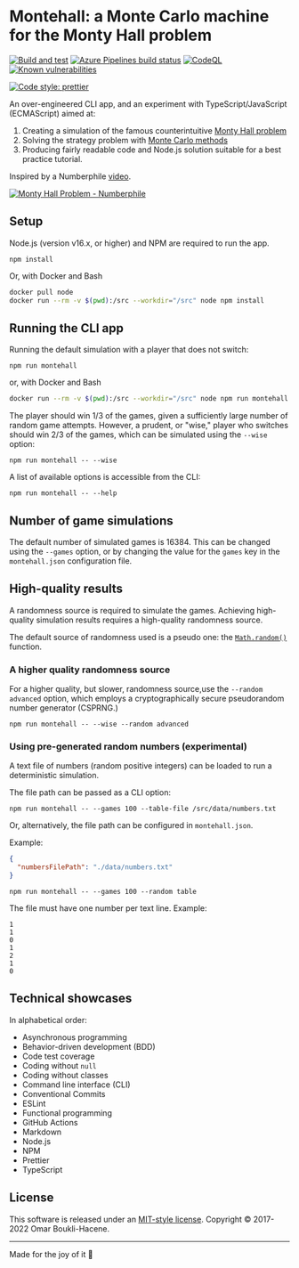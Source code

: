 # Montehall: a Monte Carlo machine for the Monty Hall problem

[![Build and test](https://github.com/oboukli/montehall/actions/workflows/build-and-test.yml/badge.svg)](https://github.com/oboukli/montehall/actions/workflows/build-and-test.yml)
[![Azure Pipelines build status](https://dev.azure.com/omarboukli/montehall/_apis/build/status/oboukli.montehall?branchName=main)](https://dev.azure.com/omarboukli/montehall/_build/latest?definitionId=1&branchName=main)
[![CodeQL](https://github.com/oboukli/montehall/actions/workflows/codeql-analysis.yml/badge.svg?branch=main)](https://github.com/oboukli/montehall/actions/workflows/codeql-analysis.yml?query=branch%3Amain)
[![Known vulnerabilities](https://snyk.io/test/github/oboukli/montehall/badge.svg)](https://snyk.io/test/github/oboukli/montehall)

[![Code style: prettier](https://img.shields.io/badge/code_style-prettier-ff69b4.svg?style=flat-square)](https://github.com/prettier/prettier)

An over-engineered CLI app, and an experiment with TypeScript/JavaScript (ECMAScript)
aimed at:

1. Creating a simulation of the famous counterintuitive [Monty Hall problem](https://en.wikipedia.org/wiki/Monty_Hall_problem)
2. Solving the strategy problem with [Monte Carlo methods](https://en.wikipedia.org/wiki/Monte_Carlo_method)
3. Producing fairly readable code and Node.js solution suitable
   for a best practice tutorial.

Inspired by a Numberphile [video](https://www.youtube.com/watch?v=4Lb-6rxZxx0).

[![Monty Hall Problem - Numberphile](https://img.youtube.com/vi/4Lb-6rxZxx0/0.jpg)
](https://www.youtube.com/watch?v=4Lb-6rxZxx0)

## Setup

Node.js (version v16.x, or higher) and NPM are required to run the app.

```shell
npm install
```

Or, with Docker and Bash

```bash
docker pull node
docker run --rm -v $(pwd):/src --workdir="/src" node npm install
```

## Running the CLI app

Running the default simulation with a player that does not switch:

```shell
npm run montehall
```

or, with Docker and Bash

```bash
docker run --rm -v $(pwd):/src --workdir="/src" node npm run montehall
```

The player should win 1/3 of the games, given a sufficiently large number
of random game attempts. However, a prudent, or "wise," player who switches should
win 2/3 of the games, which can be simulated using the `--wise` option:

```shell
npm run montehall -- --wise
```

A list of available options is accessible from the CLI:

```shell
npm run montehall -- --help
```

## Number of game simulations

The default number of simulated games is 16384.
This can be changed using the `--games` option, or by changing the value for
the `games` key in the `montehall.json` configuration file.

## High-quality results

A randomness source is required to simulate the games. Achieving high-quality
simulation results requires a high-quality randomness source.

The default source of randomness used is a pseudo one: the
[`Math.random()`](https://developer.mozilla.org/en-US/docs/Web/JavaScript/Reference/Global_Objects/Math/random)
function.

### A higher quality randomness source

For a higher quality, but slower, randomness source,use the `--random advanced`
option, which employs a cryptographically secure pseudorandom number
generator (CSPRNG.)

```shell
npm run montehall -- --wise --random advanced
```

### Using pre-generated random numbers (experimental)

A text file of numbers (random positive integers) can be loaded to run
a deterministic simulation.

The file path can be passed as a CLI option:

```shell
npm run montehall -- --games 100 --table-file /src/data/numbers.txt
```

Or, alternatively, the file path can be configured in `montehall.json`.

Example:

```json
{
  "numbersFilePath": "./data/numbers.txt"
}
```

```shell
npm run montehall -- --games 100 --random table
```

The file must have one number per text line. Example:

```text
1
1
0
1
2
1
0
```

## Technical showcases

In alphabetical order:

- Asynchronous programming
- Behavior-driven development (BDD)
- Code test coverage
- Coding without `null`
- Coding without classes
- Command line interface (CLI)
- Conventional Commits
- ESLint
- Functional programming
- GitHub Actions
- Markdown
- Node.js
- NPM
- Prettier
- TypeScript

## License

This software is released under an [MIT-style license](LICENSE).
Copyright © 2017-2022 Omar Boukli-Hacene.

---

Made for the joy of it 🐻
